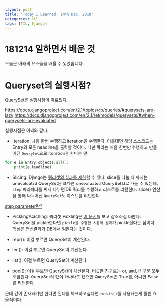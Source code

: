 ```yaml
---
layout: post
title: "Today I Learned: 14th Dec, 2018"
categories: til
tags: [TIL, Django]
---
```


# 181214 일하면서 배운 것

오늘은 아래의 요소들을 배울 수 있었습니다.

# Queryset의 실행시점?

QuerySet은 실행시점이 따로있다.

https://docs.djangoproject.com/en/2.1/topics/db/queries/#querysets-are-lazy
https://docs.djangoproject.com/en/2.1/ref/models/querysets/#when-querysets-are-evaluated

실행시점은 아래와 같다:

* Iteration: 처음 한번 수행하고 iteration을 수행한다. 이를테면 해당 소스코드는 Entry의 모든 headline을 출력할 것이다. 다만 쿼리는 처음 한번만 수행하고 만들어진 `QuerySet`으로 iteration을 한다는 말.

```python
for e in Entry.objects.all():
    print(e.headline)
```

* Slicing: Django는 [쿼리셋의 결과를 제한](https://docs.djangoproject.com/en/2.1/topics/db/queries/#limiting-querysets)할 수 있다. slice를 나눌 때 까지는 unevaluated QuerySet은 또다른 unevaluated QuerySet으로 나눌 수 있는데, `step` 파라미터를 써서 나누면 DB 쿼리를 수행하고 리스트를 리턴한다. slice() 연산을 통해 나누어진 `QuerySet`도 리스트를 리턴한다.

[step parameter란?](https://www.freecodecamp.org/forum/t/python-slice-start-stop-step/19202)

* Pickling/Caching: 쿼리셋 Pickling은 [이 문서](https://docs.djangoproject.com/en/2.1/ref/models/querysets/#pickling-querysets)를 보고 참조하길 바란다. QuerySet을 pickle한다면 `pickle을 수행한 시점의 결과`가 pickle된다는 점이다. 핵심은 연산결과가 DB에서 읽힌다는 것이다.

* repr(): 이걸 부르면 QuerySet이 계산된다.

* len(): 이걸 부르면 QuerySet이 계산된다.

* list(): 이걸 부르면 QuerySet이 계산된다.

* bool(): 이걸 부르면 QuerySet이 계산된다. 비슷한 친구로는 or, and, if 구문 모두 포함된다. QuerySet의 값이 하나라도 있으면 QuerySet은 True를, 아니면 False를 리턴한다.

근데 값이 존재하기만 한다면 된다를 체크하고싶다면 `exists()`를 사용하는게 훨씬 효율적이다.

